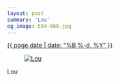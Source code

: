 ```yaml
---
layout: post
summary: 'Lou'
og_image: 554-960.jpg
---
```


<p>
 <time>
  <a href="/554">
   {{ page.date | date: "%B %-d, %Y" }}
  </a>
 </time>
 <a href="/554">
  <figure data-taken="9/24/2016">
   <img alt="Lou" sizes="(min-width: 700px) 50vw, calc(100vw - 2rem)" src="{{ site.assets_url }}/554-480.jpg" srcset="{{ site.assets_url }}/554-240.jpg 240w, {{ site.assets_url }}/554-480.jpg 480w, {{ site.assets_url }}/554-720.jpg 720w, {{ site.assets_url }}/554-960.jpg 960w"/>
  </figure>
 </a>
 <span>
  Lou
 </span>
</p>
